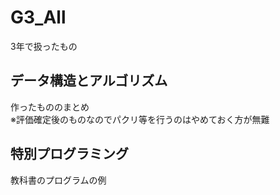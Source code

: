 # G3_All
3年で扱ったもの

## データ構造とアルゴリズム
作ったもののまとめ  
※評価確定後のものなのでパクリ等を行うのはやめておく方が無難

## 特別プログラミング
教科書のプログラムの例
